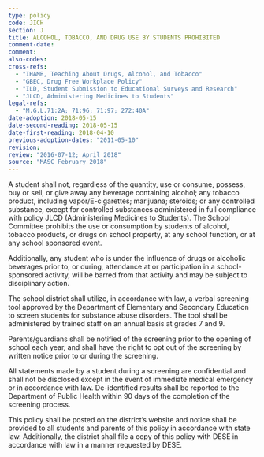 ```yaml
---
type: policy
code: JICH
section: J
title: ALCOHOL, TOBACCO, AND DRUG USE BY STUDENTS PROHIBITED
comment-date:
comment:
also-codes:
cross-refs:
  - "IHAMB, Teaching About Drugs, Alcohol, and Tobacco"
  - "GBEC, Drug Free Workplace Policy"
  - "ILD, Student Submission to Educational Surveys and Research"
  - "JLCD, Administering Medicines to Students"
legal-refs:
  - "M.G.L.71:2A; 71:96; 71:97; 272:40A"
date-adoption: 2018-05-15
date-second-reading: 2018-05-15
date-first-reading: 2018-04-10
previous-adoption-dates: "2011-05-10"
revision: 
review: "2016-07-12; April 2018"
source: "MASC February 2018"
---
```


A student shall not, regardless of the quantity, use or consume, possess, buy or sell, or give away any beverage containing alcohol; any tobacco product, including vapor/E-cigarettes; marijuana; steroids; or any controlled substance, except for controlled substances administered in full compliance with policy JLCD (Administering Medicines to Students). The School Committee prohibits the use or consumption by students of alcohol, tobacco products, or drugs on school property, at any school function, or at any school sponsored event.

Additionally, any student who is under the influence of drugs or alcoholic beverages prior to, or during, attendance at or participation in a school-sponsored activity, will be barred from that activity and may be subject to disciplinary action.

The school district shall utilize, in accordance with law, a verbal screening tool approved by the Department of Elementary and Secondary Education to screen students for substance abuse disorders. The tool shall be administered by trained staff on an annual basis at grades 7 and 9. 

Parents/guardians shall be notified of the screening prior to the opening of school each year, and shall have the right to opt out of the screening by written notice prior to or during the screening.  

All statements made by a student during a screening are confidential and shall not be disclosed except in the event of immediate medical emergency or in accordance with law. De-identified results shall be reported to the Department of Public Health within 90 days of the completion of the screening process. 

This policy shall be posted on the district’s website and notice shall be provided to all students and parents of this policy in accordance with state law. Additionally, the district shall file a copy of this policy with DESE in accordance with law in a manner requested by DESE.

